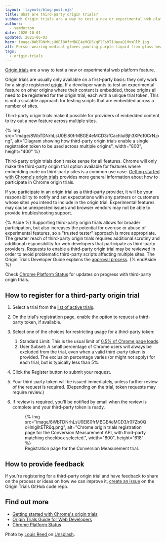 ```yaml
---
layout: 'layouts/blog-post.njk'
title: What are third-party origin trials?
subhead: Origin trials are a way to test a new or experimental web platform feature. A third-party origin trial makes it possible for providers of embedded content to try out a new feature across multiple sites.
authors:
  - samdutton
date: 2020-10-01
updated: 2021-06-03
hero: image/8WbTDNrhLsU0El80frMBGE4eMCD3/gPlFs9TIUayaQ1MvxRlP.jpg
alt: Person wearing medical gloves pouring purple liquid from glass beaker into flask. Bristol Robotics Laboratory, UK.
tags:
  - origin-trials
---
```


[Origin trials](/blog/origin-trials/) are a way to test a new or experimental web platform
feature.

Origin trials are usually only available on a first-party basis: they only work for a single
registered [origin](https://web.dev/same-site-same-origin/#origin). If a developer wants to test an
experimental feature on other origins where their content is embedded, those origins all need to be
registered for the origin trial, each with a unique trial token. This is not a scalable approach for
testing scripts that are embedded across a number of sites.

Third-party origin trials make it possible for providers of embedded content to try out a new
feature across multiple sites.

{% Img src="image/8WbTDNrhLsU0El80frMBGE4eMCD3/fCachIuiBjh3XPo10CrN.png", alt="Diagram showing how third-party origin trials enable a single registration token to be used across multiple origins", width="800", height="400" %}

Third-party origin trials don't make sense for all features. Chrome will only make the third-party
origin trial option available for features where embedding code on third-party sites is a common use
case.  [Getting started with Chrome's origin trials](https://developers.chrome.com/origintrials/)
provides more general information about how to participate in Chrome origin trials.

If you participate in an origin trial as a third-party provider, it will be your responsibility to
notify and set expectations with any partners or customers whose sites you intend to include in the
origin trial. Experimental features may cause unexpected issues and browser vendors may not be able
to provide troubleshooting support.

{% Aside %}
Supporting third-party origin trials allows for broader participation, but also increases the
potential for overuse or abuse of experimental features, so a "trusted tester" approach is more
appropriate. The greater reach of third-party origin trials requires additional scrutiny and
additional responsibility for web developers that participate as third-party providers. Requests to
enable a third-party origin trial may be reviewed in order to avoid problematic third-party scripts
affecting multiple sites. The Origin Trials Developer Guide explains the
[approval process](https://github.com/GoogleChrome/OriginTrials/blob/gh-pages/developer-guide.md#18-how-can-i-enable-an-experimental-feature-as-embedded-content-on-different-domains).
{% endAside %}

Check [Chrome Platform Status](https://www.chromestatus.com/features/5691464711405568) for updates
on progress with third-party origin trials.

## How to register for a third-party origin trial

1. Select a trial from the [list of active
   trials](https://developers.chrome.com/origintrials/#/trials/active).
1. On the trial's registration page, enable the option to request a third-party token, if
   available.
1. Select one of the choices for restricting usage for a third-party token:
   1. Standard Limit: This is the usual limit of
      [0.5% of Chrome page loads](https://github.com/GoogleChrome/OriginTrials/blob/gh-pages/developer-guide.md#3-what-happens-if-a-large-site-such-as-a-google-service-starts-depending-on-an-experimental-feature).
   1. User Subset: A small percentage of Chrome users will always be excluded from the trial,
      even when a valid third-party token is provided. The exclusion percentage varies (or might
      not apply) for each trial, but is typically less than 5%.

1. Click the Register button to submit your request.
1. Your third-party token will be issued immediately, unless further review of the request is
   required. (Depending on the trial, token requests may require review.)
1. If review is required, you'll be notified by email when the review is complete and your
   third-party token is ready.

   <figure class="w-figure">
     {% Img src="image/8WbTDNrhLsU0El80frMBGE4eMCD3/r07Zb0QoHnlgiItETR6q.png", alt="Chrome origin trials registration page for the Conversion Measurement API, with third-party matching checkbox selected.", width="800", height="618" %}
     <figcaption class="w-figcaption">Registration page for the Conversion Measurement trial.</figcaption>
   </figure>

## How to provide feedback

If you're registering for a third-party origin trial and have feedback to share on the process or
ideas on how we can improve it, [create an
issue](https://github.com/GoogleChrome/OriginTrials/issues/new) on the Origin Trials GitHub code
repo.

## Find out more

-  [Getting started with Chrome's origin trials](/blog/origin-trials/)
-  [Origin Trials Guide for Web Developers](https://github.com/GoogleChrome/OriginTrials/blob/gh-pages/developer-guide.md)
-  [Chrome Platform Status](https://www.chromestatus.com/features/5691464711405568)

Photo by [Louis Reed
](https://unsplash.com/@_louisreed) on [Unsplash](https://unsplash.com/photos/JeInkKlI2Po).
